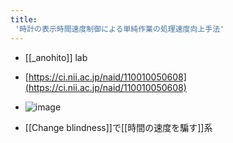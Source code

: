 ```yaml
---
title:
 '時計の表示時間速度制御による単純作業の処理速度向上手法'
---
```


- [[_anohito]] lab
- [https://ci.nii.ac.jp/naid/110010050608](https://ci.nii.ac.jp/naid/110010050608)
- ![image](https://gyazo.com/9e5bc4c0137bbef9a9578a0174d6c3ff/thumb/1000)

- [[Change blindness]]で[[時間の速度を騙す]]系
